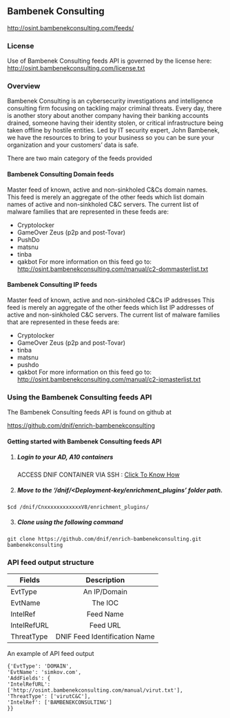 ## Bambenek Consulting   
  http://osint.bambenekconsulting.com/feeds/
### License
Use of Bambenek Consulting feeds API is governed by the license here: http://osint.bambenekconsulting.com/license.txt

### Overview
Bambenek Consulting is an cybersecurity investigations and intelligence consulting firm focusing on tackling major criminal threats. Every day, there is another story about another company having their banking accounts drained, someone having their identity stolen, or critical infrastructure being taken offline by hostile entities.  Led by IT security expert, John Bambenek, we have the resources to bring to your business so you can be sure your organization and your customers’ data is safe.

There are two main category of the feeds provided
#### Bambenek Consulting Domain feeds  
 Master feed of known, active and non-sinkholed C&Cs domain names.  
 This feed is merely an aggregate of the other feeds which list domain names of active and non-sinkholed C&C servers. The
 current list of malware families that are represented in these feeds are:
  - Cryptolocker
  - GameOver Zeus (p2p and post-Tovar)
  - PushDo
  - matsnu
  - tinba
  - qakbot
 For more information on this feed go to: http://osint.bambenekconsulting.com/manual/c2-dommasterlist.txt

#### Bambenek Consulting IP feeds
 Master feed of known, active and non-sinkholed C&Cs IP addresses
 This feed is merely an aggregate of the other feeds which list IP addresses of active and non-sinkholed C&C servers. The
 current list of malware families that are represented in these feeds are:
  - Cryptolocker
  - GameOver Zeus (p2p and post-Tovar)
  - tinba
  - matsnu
  - pushdo
  - qakbot
 For more information on this feed go to: http://osint.bambenekconsulting.com/manual/c2-ipmasterlist.txt

### Using the Bambenek Consulting feeds API
 The Bambenek Consulting feeds API is found on github at

https://github.com/dnif/enrich-bambenekconsulting

#### Getting started with Bambenek Consulting feeds API

1. #####    Login to your AD, A10 containers  
   ACCESS DNIF CONTAINER VIA SSH : [Click To Know How](https://dnif.it/docs/guides/tutorials/access-dnif-container-via-ssh.html)
2. #####    Move to the ‘/dnif/<Deployment-key/enrichment_plugins’ folder path.
```
$cd /dnif/CnxxxxxxxxxxxxV8/enrichment_plugins/
```
3. #####   Clone using the following command  
```  
git clone https://github.com/dnif/enrich-bambenekconsulting.git bambenekconsulting
```
### API feed output structure
  | Fields        | Description  |
| ------------- |:-------------:|
| EvtType      | An IP/Domain |
| EvtName      | The IOC      |
| IntelRef | Feed Name  |
| IntelRefURL | Feed URL      |
| ThreatType | DNIF Feed Identification Name |      

An example of API feed output
```
{'EvtType': 'DOMAIN',
'EvtName': 'simkov.com',
'AddFields': {
'IntelRefURL': ['http://osint.bambenekconsulting.com/manual/virut.txt'], 
'ThreatType': ['virutC&C'], 
'IntelRef': ['BAMBENEKCONSULTING']
}}
```
